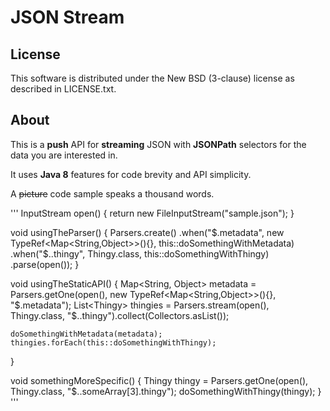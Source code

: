 JSON Stream
===========

License
-------

This software is distributed under the New BSD (3-clause) license as described in LICENSE.txt.

About
-----

This is a **push** API for **streaming** JSON with **JSONPath** selectors for the data you are interested in.

It uses **Java 8** features for code brevity and API simplicity.

A ~~picture~~ code sample speaks a thousand words.

'''
InputStream open() {
    return new FileInputStream("sample.json");
}

void usingTheParser() {
    Parsers.create()
        .when("$.metadata", new TypeRef<Map<String,Object>>(){}, this::doSomethingWithMetadata)
        .when("$..thingy", Thingy.class, this::doSomethingWithThingy)
        .parse(open());
}

void usingTheStaticAPI() {
    Map<String, Object> metadata = Parsers.getOne(open(), new TypeRef<Map<String,Object>>(){}, "$.metadata");
    List<Thingy> thingies = Parsers.stream(open(), Thingy.class, "$..thingy").collect(Collectors.asList());
    
    doSomethingWithMetadata(metadata);
    thingies.forEach(this::doSomethingWithThingy);
}

void somethingMoreSpecific() {
    Thingy thingy = Parsers.getOne(open(), Thingy.class, "$..someArray[3].thingy");
    doSomethingWithThingy(thingy);
}
'''

